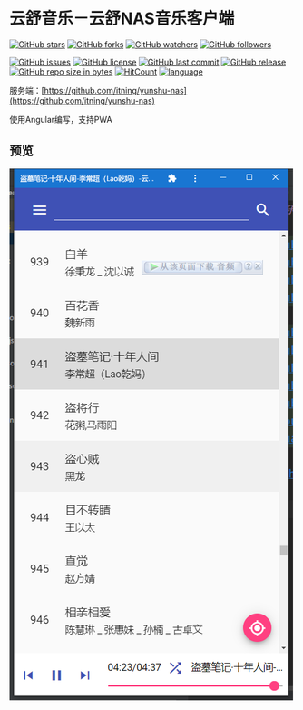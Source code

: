 # 云舒音乐－云舒NAS音乐客户端

[![GitHub stars](https://img.shields.io/github/stars/itning/YunShuMusicClient.svg?style=social&label=Stars)](https://github.com/itning/YunShuMusicClient/stargazers)
[![GitHub forks](https://img.shields.io/github/forks/itning/YunShuMusicClient.svg?style=social&label=Fork)](https://github.com/itning/YunShuMusicClient/network/members)
[![GitHub watchers](https://img.shields.io/github/watchers/itning/YunShuMusicClient.svg?style=social&label=Watch)](https://github.com/itning/YunShuMusicClient/watchers)
[![GitHub followers](https://img.shields.io/github/followers/itning.svg?style=social&label=Follow)](https://github.com/itning?tab=followers)

[![GitHub issues](https://img.shields.io/github/issues/itning/YunShuMusicClient.svg)](https://github.com/itning/YunShuMusicClient/issues)
[![GitHub license](https://img.shields.io/github/license/itning/YunShuMusicClient.svg)](https://github.com/itning/YunShuMusicClient/blob/master/LICENSE)
[![GitHub last commit](https://img.shields.io/github/last-commit/itning/YunShuMusicClient.svg)](https://github.com/itning/YunShuMusicClient/commits)
[![GitHub release](https://img.shields.io/github/release/itning/YunShuMusicClient.svg)](https://github.com/itning/YunShuMusicClient/releases)
[![GitHub repo size in bytes](https://img.shields.io/github/repo-size/itning/YunShuMusicClient.svg)](https://github.com/itning/YunShuMusicClient)
[![HitCount](http://hits.dwyl.io/itning/YunShuMusicClient.svg)](http://hits.dwyl.io/itning/YunShuMusicClient)
[![language](https://img.shields.io/badge/language-TypeScript-green.svg)](https://github.com/itning/YunShuMusicClient)

服务端：[https://github.com/itning/yunshu-nas](https://github.com/itning/yunshu-nas)

使用Angular编写，支持PWA

## 预览
![index](https://raw.githubusercontent.com/itning/YunShuMusicClient/master/pic/index.png)
